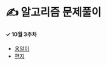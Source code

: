 # ✍️ 알고리즘 문제풀이

#### ✓ 10월 3주차  
* [옹알이](https://school.programmers.co.kr/learn/courses/30/lessons/120956)  
* [편지](https://school.programmers.co.kr/learn/courses/30/lessons/120898)
